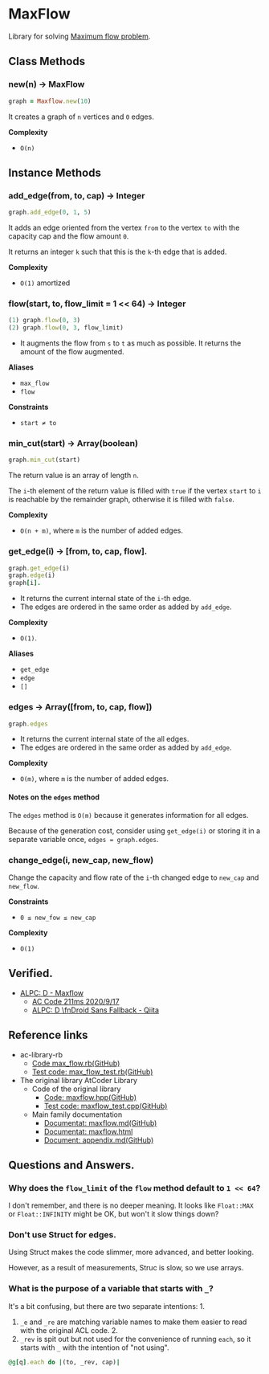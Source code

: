 # MaxFlow

Library for solving [Maximum flow problem](https://en.wikipedia.org/wiki/Maximum_flow_problem).


## Class Methods

### new(n) -> MaxFlow

```ruby
graph = Maxflow.new(10)
```

It creates a graph of `n` vertices and `0` edges.

**Complexity**

- `O(n)`

## Instance Methods

### add_edge(from, to, cap) -> Integer

```ruby
graph.add_edge(0, 1, 5)
```

It adds an edge oriented from the vertex `from` to the vertex `to` with the capacity cap and the flow amount `0`.

It returns an integer `k` such that this is the `k`-th edge that is added.

**Complexity**

- `O(1)` amortized




### flow(start, to, flow_limit = 1 << 64) -> Integer

```ruby
(1) graph.flow(0, 3)
(2) graph.flow(0, 3, flow_limit)
```

- It augments the flow from `s` to `t` as much as possible. It returns the amount of the flow augmented.

**Aliases**

- `max_flow`
- `flow`

**Constraints**

- `start ≠ to`

### min_cut(start) -> Array(boolean)

```ruby
graph.min_cut(start)
```

The return value is an array of length `n`.

The `i`-th element of the return value is filled with `true` if the vertex `start` to `i` is reachable by the remainder graph, otherwise it is filled with `false`.

**Complexity**

- `O(n + m)`, where `m` is the number of added edges.

### get_edge(i) -> [from, to, cap, flow].

```ruby
graph.get_edge(i)
graph.edge(i)
graph[i].
```

- It returns the current internal state of the `i`-th edge.
- The edges are ordered in the same order as added by `add_edge`.

**Complexity**

- `O(1)`.

**Aliases**

- `get_edge`
- `edge`
- `[]`

### edges -> Array([from, to, cap, flow])

```ruby
graph.edges
```

- It returns the current internal state of the all edges.
- The edges are ordered in the same order as added by `add_edge`.

**Complexity**

- `O(m)`, where `m` is the number of added edges.

#### Notes on the `edges` method

The `edges` method is `O(m)` because it generates information for all edges.

Because of the generation cost, consider using `get_edge(i)` or storing it in a separate variable once, `edges = graph.edges`.

### change_edge(i, new_cap, new_flow)

Change the capacity and flow rate of the `i`-th changed edge to `new_cap` and `new_flow`.

**Constraints**

- `0 ≤ new_fow ≤ new_cap`

**Complexity**

- `O(1)`

## Verified.

- [ALPC: D - Maxflow](https://atcoder.jp/contests/practice2/tasks/practice2_d)
  - [AC Code 211ms 2020/9/17](https://atcoder.jp/contests/practice2/submissions/16789801)
  - [ALPC: D \fnDroid Sans Fallback - Qiita](https://qiita.com/magurofly/items/bfaf6724418bfde86bd0)

## Reference links

- ac-library-rb
  - [Code max_flow.rb(GitHub)](https://github.com/universato/ac-library-rb/blob/main/lib/max_flow.rb)
  - [Test code: max_flow_test.rb(GitHub)](https://github.com/universato/ac-library-rb/blob/main/test/max_flow_test.rb)
- The original library AtCoder Library
  - Code of the original library
    - [Code: maxflow.hpp(GitHub)](https://github.com/atcoder/ac-library/blob/master/atcoder/maxflow.hpp)
    - [Test code: maxflow_test.cpp(GitHub)](https://github.com/atcoder/ac-library/blob/master/test/unittest/maxflow_test.cpp)
  - Main family documentation
    - [Documentat: maxflow.md(GitHub)](https://github.com/atcoder/ac-library/blob/master/document_en/maxflow.md)
    - [Documentat: maxflow.html](https://atcoder.github.io/ac-library/document_en/maxflow.html)
    - [Document: appendix.md(GitHub)](https://github.com/atcoder/ac-library/blob/master/document_en/appendix.md)

## Questions and Answers.

### Why does the `flow_limit` of the `flow` method default to `1 << 64`?

I don't remember, and there is no deeper meaning.
It looks like `Float::MAX` or `Float::INFINITY` might be OK, but won't it slow things down?

### Don't use Struct for edges.

Using Struct makes the code slimmer, more advanced, and better looking.

However, as a result of measurements, Struc is slow, so we use arrays.

### What is the purpose of a variable that starts with `_`?

It's a bit confusing, but there are two separate intentions: 1.

1. `_e` and `_re` are matching variable names to make them easier to read with the original ACL code. 2.
2. `_rev` is spit out but not used for the convenience of running `each`, so it starts with `_` with the intention of "not using".

````ruby
@g[q].each do |(to, _rev, cap)|
````
